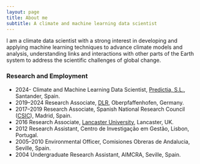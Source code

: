```yaml
---
layout: page
title: About me
subtitle: A climate and machine learning data scientist
---
```


I am a climate data scientist with a strong interest in developing and applying machine learning techniques
to advance climate models and analysis, understanding links and interactions with other parts of the Earth
system to address the scientific challenges of global change. 

### Research and Employment
- 2024- Climate and Machine Learning Data Scientist, [Predictia, S.L.](www.predictia.es), Santander, Spain.
- 2019–2024 Research Associate, [DLR](https://www.dlr.de/en/pa), Oberpfaffenhofen, Germany.
- 2017–2019 Research Associate, Spanish National Research Council ([CSIC](https://ac2.iqfr.csic.es/en/the-group/staff/27-former/60-fernando-iglesias-suarez)), Madrid, Spain.
- 2016 Research Associate, [Lancaster University](https://www.research.lancs.ac.uk/portal/en/people/fernando-iglesias-suarez(a7855411-53e4-4dc0-8e30-4349cef2899a).html), Lancaster, UK.
- 2012 Research Assistant, Centro de Investigação em Gestão, Lisbon, Portugal.
- 2005–2010 Environmental Officer, Comisiones Obreras de Andalucia, Seville, Spain.
- 2004 Undergraduate Research Assistant, AIMCRA, Seville, Spain.
